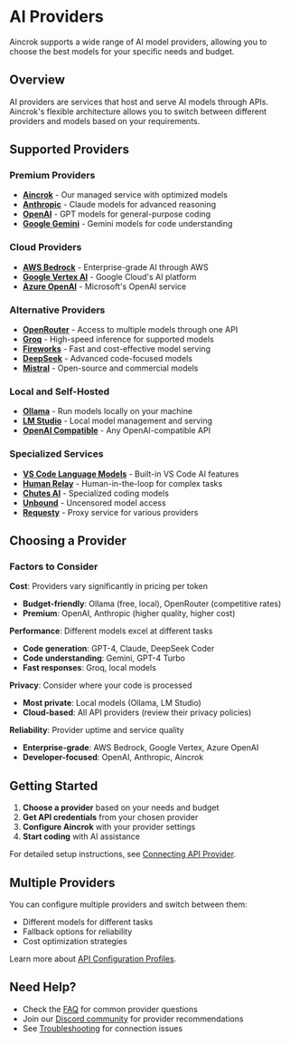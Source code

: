 # AI Providers

Aincrok supports a wide range of AI model providers, allowing you to choose the best models for your specific needs and budget.

## Overview

AI providers are services that host and serve AI models through APIs. Aincrok's flexible architecture allows you to switch between different providers and models based on your requirements.

## Supported Providers

### Premium Providers

- [**Aincrok**](./aincrok.md) - Our managed service with optimized models
- [**Anthropic**](./anthropic.md) - Claude models for advanced reasoning
- [**OpenAI**](./openai.md) - GPT models for general-purpose coding
- [**Google Gemini**](./gemini.md) - Gemini models for code understanding

### Cloud Providers

- [**AWS Bedrock**](./bedrock.md) - Enterprise-grade AI through AWS
- [**Google Vertex AI**](./vertex.md) - Google Cloud's AI platform
- [**Azure OpenAI**](./openai-compatible.md) - Microsoft's OpenAI service

### Alternative Providers

- [**OpenRouter**](./openrouter.md) - Access to multiple models through one API
- [**Groq**](./groq.md) - High-speed inference for supported models
- [**Fireworks**](./fireworks.md) - Fast and cost-effective model serving
- [**DeepSeek**](./deepseek.md) - Advanced code-focused models
- [**Mistral**](./mistral.md) - Open-source and commercial models

### Local and Self-Hosted

- [**Ollama**](./ollama.md) - Run models locally on your machine
- [**LM Studio**](./lmstudio.md) - Local model management and serving
- [**OpenAI Compatible**](./openai-compatible.md) - Any OpenAI-compatible API

### Specialized Services

- [**VS Code Language Models**](./vscode-lm.md) - Built-in VS Code AI features
- [**Human Relay**](./human-relay.md) - Human-in-the-loop for complex tasks
- [**Chutes AI**](./chutes-ai.md) - Specialized coding models
- [**Unbound**](./unbound.md) - Uncensored model access
- [**Requesty**](./requesty.md) - Proxy service for various providers

## Choosing a Provider

### Factors to Consider

**Cost**: Providers vary significantly in pricing per token

- **Budget-friendly**: Ollama (free, local), OpenRouter (competitive rates)
- **Premium**: OpenAI, Anthropic (higher quality, higher cost)

**Performance**: Different models excel at different tasks

- **Code generation**: GPT-4, Claude, DeepSeek Coder
- **Code understanding**: Gemini, GPT-4 Turbo
- **Fast responses**: Groq, local models

**Privacy**: Consider where your code is processed

- **Most private**: Local models (Ollama, LM Studio)
- **Cloud-based**: All API providers (review their privacy policies)

**Reliability**: Provider uptime and service quality

- **Enterprise-grade**: AWS Bedrock, Google Vertex, Azure OpenAI
- **Developer-focused**: OpenAI, Anthropic, Aincrok

## Getting Started

1. **Choose a provider** based on your needs and budget
2. **Get API credentials** from your chosen provider
3. **Configure Aincrok** with your provider settings
4. **Start coding** with AI assistance

For detailed setup instructions, see [Connecting API Provider](../getting-started/connecting-api-provider.md).

## Multiple Providers

You can configure multiple providers and switch between them:

- Different models for different tasks
- Fallback options for reliability
- Cost optimization strategies

Learn more about [API Configuration Profiles](../features/api-configuration-profiles.md).

## Need Help?

- Check the [FAQ](../faq.md) for common provider questions
- Join our [Discord community](https://discord.gg/aincrok) for provider recommendations
- See [Troubleshooting](../troubleshooting.md) for connection issues
